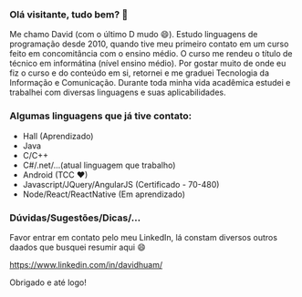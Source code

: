 ### Olá visitante, tudo bem? 👋

Me chamo David (com o último D mudo 😄). Estudo linguagens de programação desde 2010, quando tive meu primeiro contato em um curso feito em concomitância com o ensino médio. O curso me rendeu o título de técnico em informátina (nível ensino médio). Por gostar muito de onde eu fiz o curso e do conteúdo em si, retornei e me graduei Tecnologia da Informação e Comunicação. Durante toda minha vida acadêmica estudei e trabalhei com diversas linguagens e suas aplicabilidades. 

### Algumas linguagens que já tive contato:

- Hall (Aprendizado)
- Java 
- C/C++
- C#/.net/...(atual linguagem que trabalho)
- Android (TCC ♥)
- Javascript/JQuery/AngularJS (Certificado - 70-480)
- Node/React/ReactNative (Em aprendizado)

### Dúvidas/Sugestões/Dicas/...
Favor entrar em contato pelo meu LinkedIn, lá constam diversos outros daados que busquei resumir aqui 😄

https://www.linkedin.com/in/davidhuam/

Obrigado e até logo!

<!--
**chipana/chipana** is a ✨ _special_ ✨ repository because its `README.md` (this file) appears on your GitHub profile.

Here are some ideas to get you started:

- 🔭 I’m currently working on ...
- 🌱 I’m currently learning ...
- 👯 I’m looking to collaborate on ...
- 🤔 I’m looking for help with ...
- 💬 Ask me about ...
- 📫 How to reach me: ...
- 😄 Pronouns: ...
- ⚡ Fun fact: ...
-->


